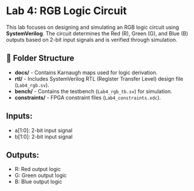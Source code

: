 # Lab 4: RGB Logic Circuit

This lab focuses on designing and simulating an RGB logic circuit using **SystemVerilog**. 
The circuit determines the Red (R), Green (G), and Blue (B) outputs based on 2-bit input signals 
and is verified through simulation.

## 📂 Folder Structure
- **docs/** - Contains Karnaugh maps used for logic derivation.
- **rtl/** - Includes SystemVerilog RTL (Register Transfer Level) design file (`Lab4_rgb.sv`).
- **bench/** - Contains the testbench (`Lab4_rgb_tb.sv`) for simulation.
- **constraints/** - FPGA constraint files (`Lab4_constraints.xdc`).

## Inputs:
- a[1:0]: 2-bit input signal
- b[1:0]: 2-bit input signal

## Outputs:
- R: Red output logic
- G: Green output logic
- B: Blue output logic
